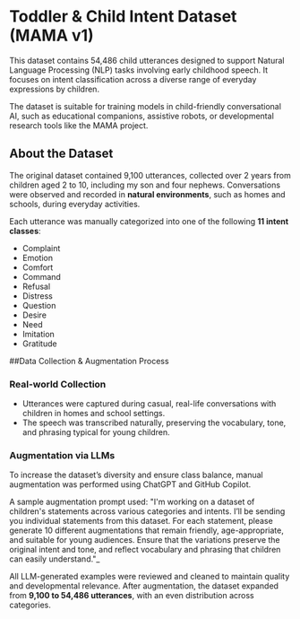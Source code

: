 #  Toddler & Child Intent Dataset (MAMA v1)

This dataset contains 54,486 child utterances designed to support Natural Language Processing (NLP) tasks involving early childhood speech. It focuses on intent classification across a diverse range of everyday expressions by children.

The dataset is suitable for training models in child-friendly conversational AI, such as educational companions, assistive robots, or developmental research tools like the MAMA project.


## About the Dataset

The original dataset contained 9,100 utterances, collected over 2 years from children aged 2 to 10, including my son and four nephews. Conversations were observed and recorded in **natural environments**, such as homes and schools, during everyday activities.

Each utterance was manually categorized into one of the following **11 intent classes**:

- Complaint  
- Emotion  
- Comfort  
- Command  
- Refusal  
- Distress  
- Question  
- Desire  
- Need  
- Imitation  
- Gratitude


##Data Collection & Augmentation Process

###  Real-world Collection
- Utterances were captured during casual, real-life conversations with children in homes and school settings.
- The speech was transcribed naturally, preserving the vocabulary, tone, and phrasing typical for young children.

###  Augmentation via LLMs
To increase the dataset’s diversity and ensure class balance, manual augmentation was performed using ChatGPT and GitHub Copilot.

A sample augmentation prompt used:
 "I'm working on a dataset of children's statements across various categories and intents. I’ll be sending you individual statements from this dataset. For each statement, please generate 10 different augmentations that remain friendly, age-appropriate, and suitable for young audiences. Ensure that the variations preserve the original intent and tone, and reflect vocabulary and phrasing that children can easily understand."_

 All LLM-generated examples were reviewed and cleaned to maintain quality and developmental relevance.
After augmentation, the dataset expanded from **9,100 to 54,486 utterances**, with an even distribution across categories.





